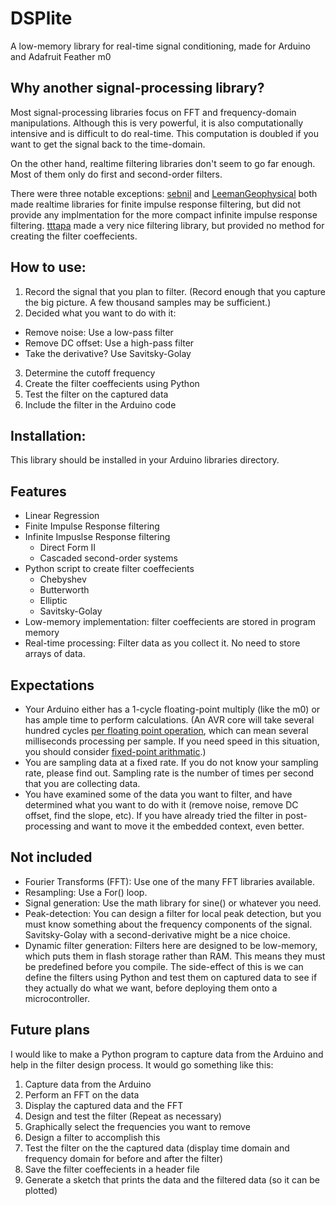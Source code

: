 # DSPlite
A low-memory library for real-time signal conditioning, made for Arduino and Adafruit Feather m0

## Why another signal-processing library?
Most signal-processing libraries focus on FFT and frequency-domain manipulations. Although this is very powerful, it is also computationally intensive and is difficult to do real-time. This computation is doubled if you want to get the signal back to the time-domain.

On the other hand, realtime filtering libraries don't seem to go far enough. Most of them only do first and second-order filters.

There were three notable exceptions:
[sebnil](https://github.com/sebnil/FIR-filter-Arduino-Library/tree/master/src) and [LeemanGeophysical](https://github.com/LeemanGeophysicalLLC/FIR_Filter_Arduino_Library) both made realtime libraries for finite impulse response filtering, but did not provide any implmentation for the more compact infinite impulse response filtering.
[tttapa](https://github.com/tttapa/Filters) made a very nice filtering library, but provided no method for creating the filter coeffecients.

## How to use:
1. Record the signal that you plan to filter. (Record enough that you capture the big picture. A few thousand samples may be sufficient.)
2. Decided what you want to do with it:
  - Remove noise: Use a low-pass filter
  - Remove DC offset: Use a high-pass filter
  - Take the derivative? Use Savitsky-Golay
3. Determine the cutoff frequency
4. Create the filter coeffecients using Python
5. Test the filter on the captured data
6. Include the filter in the Arduino code

## Installation:
This library should be installed in your Arduino libraries directory. 

## Features
- Linear Regression
- Finite Impulse Response filtering
- Infinite Impuslse Response filtering
  - Direct Form II
  - Cascaded second-order systems
- Python script to create filter coeffecients
  - Chebyshev
  - Butterworth
  - Elliptic
  - Savitsky-Golay
- Low-memory implementation: filter coeffecients are stored in program memory
- Real-time processing: Filter data as you collect it. No need to store arrays of data.


## Expectations
- Your Arduino either has a 1-cycle floating-point multiply (like the m0) or has ample time to perform calculations. (An AVR core will take several hundred cycles [per floating point operation](https://people.ece.cornell.edu/land/courses/ece4760/Math/Floating_point/index.html), which can mean several milliseconds processing per sample. If you need speed in this situation, you should consider [fixed-point arithmatic](https://ucexperiment.wordpress.com/2015/03/31/avr-gcc-fixed-point-vs-floating-point-comparison).)
- You are sampling data at a fixed rate. If you do not know your sampling rate, please find out. Sampling rate is the number of times per second that you are collecting data.
- You have examined some of the data you want to filter, and have determined what you want to do with it (remove noise, remove DC offset, find the slope, etc). If you have already tried the filter in post-processing and want to move it the embedded context, even better.

## Not included
- Fourier Transforms (FFT): Use one of the many FFT libraries available.
- Resampling: Use a For() loop.
- Signal generation: Use the math library for sine() or whatever you need.
- Peak-detection: You can design a filter for local peak detection, but you must know something about the frequency components of the signal. Savitsky-Golay with a second-derivative might be a nice choice.
- Dynamic filter generation: Filters here are designed to be low-memory, which puts them in flash storage rather than RAM. This means they must be predefined before you compile. The side-effect of this is we can define the filters using Python and test them on captured data to see if they actually do what we want, before deploying them onto a microcontroller.

## Future plans
I would like to make a Python program to capture data from the Arduino and help in the filter design process. It would go something like this:
1. Capture data from the Arduino
2. Perform an FFT on the data
3. Display the captured data and the FFT
4. Design and test the filter (Repeat as necessary)
  1. Graphically select the frequencies you want to remove
  2. Design a filter to accomplish this
  3. Test the filter on the the captured data (display time domain and frequency domain for before and after the filter)
8. Save the filter coeffecients in a header file
9. Generate a sketch that prints the data and the filtered data (so it can be plotted)

